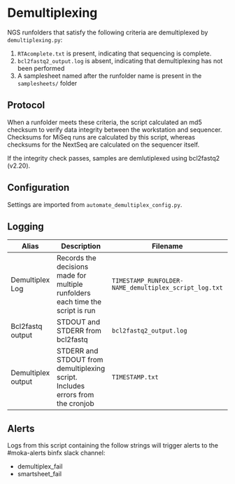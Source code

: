 # Demultiplexing

NGS runfolders that satisfy the following criteria are demultiplexed by `demultiplexing.py`:

1. `RTAcomplete.txt` is present, indicating that sequencing is complete.
1. `bcl2fastq2_output.log` is absent, indicating that demultiplexing has not been performed
1. A samplesheet named after the runfolder name is present in the `samplesheets/` folder

## Protocol
When a runfolder meets these criteria, the script calculated an md5 checksum to verify data integrity between the workstation and sequencer. Checksums for MiSeq runs are calculated by this script, whereas checksums for the NextSeq are calculated on the sequencer itself.

If the integrity check passes, samples are demlutiplexed using bcl2fastq2 (v2.20).

## Configuration

Settings are imported from `automate_demultiplex_config.py`.

## Logging

| Alias | Description | Filename | Location
|------|----------|---------|-----------|
|Demultiplex Log|Records the decisions made for multiple runfolders each time the script is run|`TIMESTAMP_RUNFOLDER-NAME_demultiplex_script_log.txt`| /usr/local/src/mokaguys/automate_demultiplexing_logfiles/Demultiplexing_log_files/
|Bcl2fastq output| STDOUT and STDERR from bcl2fastq | `bcl2fastq2_output.log` | Within the runfolder
|Demultiplex output| STDERR and STDOUT from demultiplexing script. Includes errors from the cronjob | `TIMESTAMP.txt` | /usr/local/src/mokaguys/automate_demultiplexing_logfiles/Demultiplexing_stdout

## Alerts

Logs from this script containing the follow strings will trigger alerts to the #moka-alerts binfx slack channel:

* demultiplex_fail
* smartsheet_fail